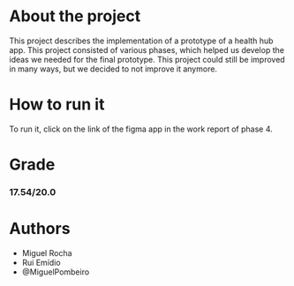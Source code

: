 # About the project
This project describes the implementation of a prototype of a health hub app. This project consisted of various phases, which helped us develop the ideas we needed for the final prototype.
This project could still be improved in many ways, but we decided to not improve it anymore.
# How to run it
To run it, click on the link of the figma app in the work report of phase 4.
# Grade
### 17.54/20.0
# Authors
- Miguel Rocha
- Rui Emídio
- @MiguelPombeiro
